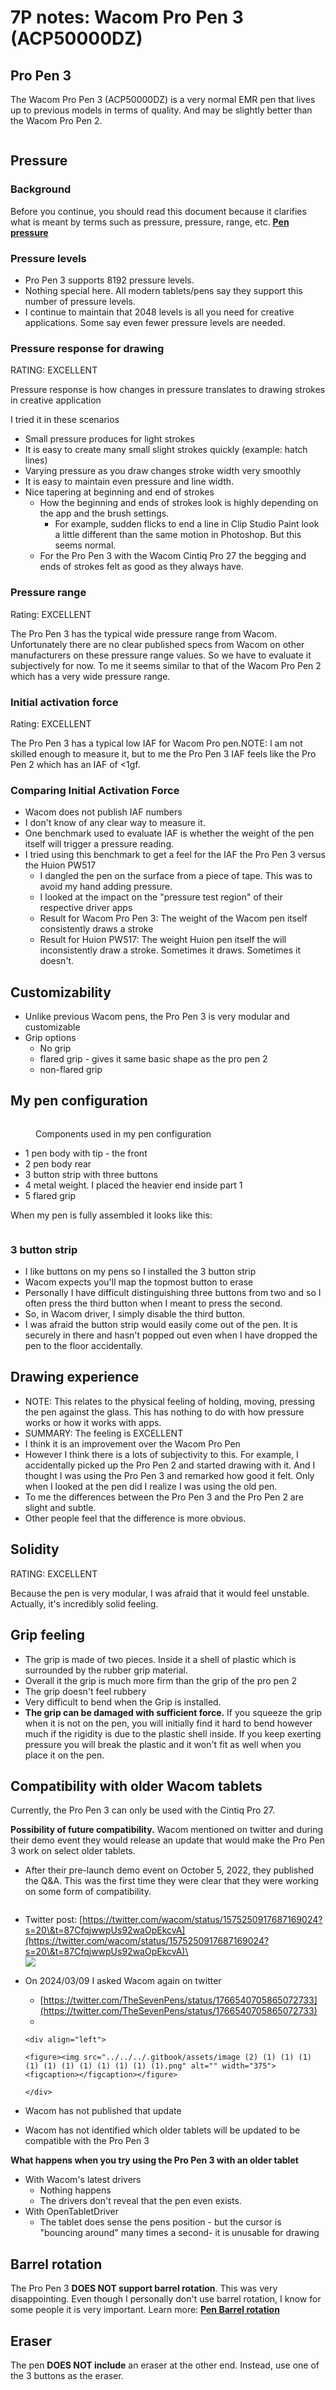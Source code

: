 # 7P notes: Wacom Pro Pen 3 (ACP50000DZ)

## Pro Pen 3

The Wacom Pro Pen 3 (ACP50000DZ) is a very normal EMR pen that lives up to previous models in terms of quality. And may be slightly better than the Wacom Pro Pen 2.&#x20;

<figure><img src="../../../.gitbook/assets/Wacom Pro Pen 3 (ACP50000DZ).jpg" alt=""><figcaption></figcaption></figure>

## Pressure&#x20;

### Background

Before you continue, you should read this document because it clarifies what is meant by terms such as pressure, pressure, range, etc. [**Pen pressure**](../../../core-features/pen-pressure.md)  &#x20;

### Pressure levels

* Pro Pen 3 supports 8192 pressure levels.
* Nothing special here. All modern tablets/pens say they support this number of pressure levels.
* I continue to maintain that 2048 levels is all you need for creative applications. Some say even fewer pressure levels are needed.

### Pressure response for drawing

RATING: EXCELLENT

Pressure response is how changes in pressure translates to drawing strokes in creative application

I tried it in these scenarios

* Small pressure produces for light strokes&#x20;
* It is easy to create many small slight strokes quickly (example: hatch lines)&#x20;
* Varying pressure as you draw changes stroke width very smoothly&#x20;
* It is easy to maintain even pressure and line width.
* Nice tapering at beginning and end of strokes
  * How the beginning and ends of strokes look is highly depending on the app and the brush settings.
    * For example, sudden flicks to end a line in Clip Studio Paint look a little different than the same motion in Photoshop. But this seems normal.
  * For the Pro Pen 3 with the Wacom Cintiq Pro 27 the begging and ends of strokes felt as good as they always have.&#x20;

### Pressure range&#x20;

Rating: EXCELLENT

The Pro Pen 3 has the typical wide pressure range from Wacom. Unfortunately there are no clear published specs from Wacom on other manufacturers on these pressure range values. So we have to evaluate it subjectively for now. To me it seems similar to that of the Wacom Pro Pen 2 which has a very wide pressure range.

### Initial activation force

Rating: EXCELLENT

The Pro Pen 3 has a typical low IAF for Wacom Pro pen.NOTE: I am not skilled enough to measure it, but to me the Pro Pen 3 IAF feels like the Pro Pen 2 which has an IAF of <1gf.&#x20;

### Comparing Initial Activation Force

* Wacom does not publish IAF numbers
* I don't know of any clear way to measure it.
* One benchmark used to evaluate IAF is whether the weight of the pen itself will trigger a pressure reading.
* I tried using this benchmark to get a feel for the IAF the Pro Pen 3 versus the Huion PW517
  * I dangled the pen on the surface from a piece of tape. This was to avoid my hand adding pressure.
  * I looked at the impact on the "pressure test region" of their respective driver apps
  * Result for Wacom Pro Pen 3: The weight of the Wacom pen itself consistently draws a stroke
  * Result for Huion PW517: The weight Huion pen itself the will inconsistently draw a stroke. Sometimes it draws. Sometimes it doesn't.

## Customizability

* Unlike previous Wacom pens, the Pro Pen 3 is very modular and customizable
* Grip options
  * No grip
  * flared grip - gives it same basic shape as the pro pen 2
  * non-flared grip

## My pen configuration

<figure><img src="../../../.gitbook/assets/pen disassembled-numbered.jpg" alt=""><figcaption><p>Components used in my pen configuration</p></figcaption></figure>

* 1 pen body with tip - the front
* 2 pen body rear
* 3 button strip with three buttons
* 4 metal weight. I placed the heavier end inside part 1
* 5 flared grip

When my pen is fully assembled it looks like this:

<figure><img src="../../../.gitbook/assets/pen assembled.jpg" alt=""><figcaption></figcaption></figure>

### 3 button strip

* I like buttons on my pens so I installed the 3 button strip
* Wacom expects you'll map the topmost button to erase
* Personally I have difficult distinguishing three buttons from two and so I often press the third button when I meant to press the second.
* So, in Wacom driver, I simply disable the third button.
* I was afraid the button strip would easily come out of the pen. It is securely in there and hasn't popped out even when I have dropped the pen to the floor accidentally.

## Drawing experience

* NOTE: This relates to the physical feeling of holding, moving, pressing the pen against the glass. This has nothing to do with how pressure works or how it works with apps.
* SUMMARY: The feeling is EXCELLENT
* I think it is an improvement over the Wacom Pro Pen&#x20;
* However I think there is a lots of subjectivity to this. For example, I accidentally picked up the Pro Pen 2 and started drawing with it. And I thought I was using the Pro Pen 3 and remarked how good it felt. Only when I looked at the pen did I realize I was using the old pen.
* To me the differences between the Pro Pen 3 and the Pro Pen 2 are slight and subtle.&#x20;
* Other people feel that the difference is more obvious.

## Solidity

RATING: EXCELLENT

Because the pen is very modular, I was afraid that it would feel unstable. Actually, it's incredibly solid feeling.

## Grip feeling

* The grip is made of two pieces. Inside it a shell of plastic which is surrounded by the rubber grip material.
* Overall it the grip is much more firm than the grip of the pro pen 2&#x20;
* The grip doesn't feel rubbery
* Very difficult to bend when the Grip is installed.
* **The grip can be damaged with sufficient force.** If you squeeze the grip when it is not on the pen, you will initially find it hard to bend however much if the rigidity is due to the plastic shell inside. If you keep exerting pressure you will break the plastic and it won't fit as well when you place it on the pen.

## Compatibility with older Wacom tablets

Currently, the Pro Pen 3 can only be used with the Cintiq Pro 27.

**Possibility of future compatibility.** Wacom mentioned on twitter and during their demo event they would release an update that would make the Pro Pen 3 work on select older tablets.

* After their pre-launch demo event on October 5, 2022, they published the Q\&A. This was the first time they were clear that they were working on some form of compatibility.

<figure><img src="../../../.gitbook/assets/image (455).png" alt=""><figcaption></figcaption></figure>

* Twitter post: [https://twitter.com/wacom/status/1575250917687169024?s=20\&t=87CfqjwwpUs92waOpEkcvA](https://twitter.com/wacom/status/1575250917687169024?s=20\&t=87CfqjwwpUs92waOpEkcvA)\
  \
  ![](<../../../.gitbook/assets/image (312).png>)
* On 2024/03/09 I asked Wacom again on twitter
  * [https://twitter.com/TheSevenPens/status/1766540705865072733](https://twitter.com/TheSevenPens/status/1766540705865072733)
  *

      <div align="left">

      <figure><img src="../../../.gitbook/assets/image (2) (1) (1) (1) (1) (1) (1) (1) (1) (1) (1) (1).png" alt="" width="375"><figcaption></figcaption></figure>

      </div>
* Wacom has not published that update
* Wacom has not identified which older tablets will be updated to be compatible with the Pro Pen 3

**What happens when you try using the Pro Pen 3 with an older tablet**

* With Wacom's latest drivers
  * Nothing happens
  * The drivers don't reveal that the pen even exists.
* With OpenTabletDriver
  * The tablet does sense the pens position - but the cursor is "bouncing around" many times a second- it is unusable for drawing

## Barrel rotation

The Pro Pen 3 **DOES NOT support barrel rotation**. This was very disappointing. Even though I personally don't use barrel rotation, I know for some people it is very important. Learn more: [**Pen Barrel rotation**](../../../core-features/pen-barrel-rotation.md)  &#x20;

## Eraser

The pen **DOES NOT include** an eraser at the other end. Instead, use one of the 3 buttons as the eraser.
